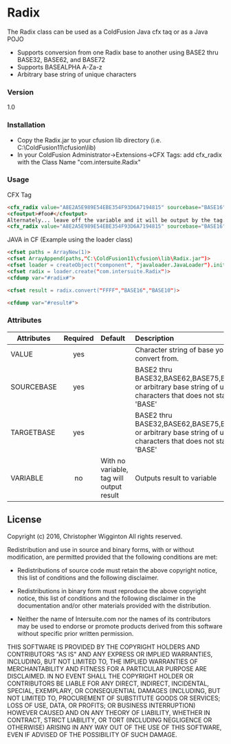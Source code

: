 # Radix
The Radix class can be used as a ColdFusion Java cfx taq or as a Java POJO
  - Supports conversion from one Radix base to another using BASE2 thru BASE32, BASE62, and BASE72
  - Supports BASEALPHA A-Za-z
  - Arbitrary base string of unique characters

### Version
1.0
### Installation

- Copy the Radix.jar to
your cfusion lib directory (i.e. C:\ColdFusion11\cfusion\lib)
- In your ColdFusion Administrator->Extensions->CFX Tags: add cfx_radix with the Class Name "com.intersuite.Radix"

### Usage

CFX Tag
```html
<cfx_radix value="A8E2A5E989E54EBE354F93D6A7194815" sourcebase="BASE16" targetbase="BASE75" variable="foo">
<cfoutput>#foo#</cfoutput>
Alternately... leave off the variable and it will be output by the tag.
<cfx_radix value="A8E2A5E989E54EBE354F93D6A7194815" sourcebase="BASE16" targetbase="BASE75">
```
JAVA in CF (Example using the loader class)
```html
<cfset paths = ArrayNew(1)>
<cfset ArrayAppend(paths,"C:\ColdFusion11\cfusion\lib\Radix.jar")>			
<cfset loader = createObject("component", "javaloader.JavaLoader").init(loadPaths=paths, loadColdFusionClassPath=true)>
<cfset radix = loader.create("com.intersuite.Radix")>
<cfdump var="#radix#">

<cfset result = radix.convert("FFFF","BASE16","BASE10")>

<cfdump var="#result#">


```
### Attributes
| Attributes| Required| Default|Description|
| --- |:---:|:---|:---|
|VALUE|yes||Character string of base you want to convert from.|
|SOURCEBASE|yes||BASE2 thru BASE32,BASE62,BASE75,BASEALPHA, or arbitrary base string of unique characters that does not start with 'BASE'|
|TARGETBASE|yes||BASE2 thru BASE32,BASE62,BASE75,BASEALPHA, or arbitrary base string of unique characters that does not start with 'BASE'|
|VARIABLE|no|With no variable, tag will output result|Outputs result to variable|
License
----
Copyright (c) 2016, Christopher Wigginton
All rights reserved.

Redistribution and use in source and binary forms, with or without
modification, are permitted provided that the following conditions are met:

* Redistributions of source code must retain the above copyright notice, this
  list of conditions and the following disclaimer.

* Redistributions in binary form must reproduce the above copyright notice,
  this list of conditions and the following disclaimer in the documentation
  and/or other materials provided with the distribution.

* Neither the name of Intersuite.com nor the names of its
  contributors may be used to endorse or promote products derived from
  this software without specific prior written permission.

THIS SOFTWARE IS PROVIDED BY THE COPYRIGHT HOLDERS AND CONTRIBUTORS "AS IS"
AND ANY EXPRESS OR IMPLIED WARRANTIES, INCLUDING, BUT NOT LIMITED TO, THE
IMPLIED WARRANTIES OF MERCHANTABILITY AND FITNESS FOR A PARTICULAR PURPOSE ARE
DISCLAIMED. IN NO EVENT SHALL THE COPYRIGHT HOLDER OR CONTRIBUTORS BE LIABLE
FOR ANY DIRECT, INDIRECT, INCIDENTAL, SPECIAL, EXEMPLARY, OR CONSEQUENTIAL
DAMAGES (INCLUDING, BUT NOT LIMITED TO, PROCUREMENT OF SUBSTITUTE GOODS OR
SERVICES; LOSS OF USE, DATA, OR PROFITS; OR BUSINESS INTERRUPTION) HOWEVER
CAUSED AND ON ANY THEORY OF LIABILITY, WHETHER IN CONTRACT, STRICT LIABILITY,
OR TORT (INCLUDING NEGLIGENCE OR OTHERWISE) ARISING IN ANY WAY OUT OF THE USE
OF THIS SOFTWARE, EVEN IF ADVISED OF THE POSSIBILITY OF SUCH DAMAGE.
